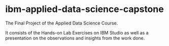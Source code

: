 # ibm-applied-data-science-capstone

The Final Project of the Applied Data Science Course.

It consists of the Hands-on Lab Exercises on IBM Studio as well as a presentation on the observations and insights from the work done.
